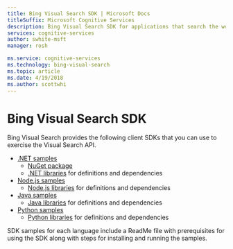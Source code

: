 ```yaml
---
title: Bing Visual Search SDK | Microsoft Docs
titleSuffix: Microsoft Cognitive Services
description: Bing Visual Search SDK for applications that search the web.
services: cognitive-services
author: swhite-msft
manager: rosh

ms.service: cognitive-services
ms.technology: bing-visual-search
ms.topic: article
ms.date: 4/19/2018
ms.author: scottwhi
---
```


# Bing Visual Search SDK

Bing Visual Search provides the following client SDKs that you can use to exercise the Visual Search API.

* [.NET samples](https://github.com/Azure-Samples/cognitive-services-dotnet-sdk-samples/tree/master/BingSearchv7)
    * [NuGet package](https://www.nuget.org/packages/Microsoft.Azure.CognitiveServices.Search.VisualSearch/1.2.0)
    * [.NET libraries](https://github.com/Azure/azure-sdk-for-net/tree/psSdkJson6/src/SDKs/CognitiveServices/dataPlane/Search/BingVisualSearch) for definitions and dependencies
* [Node.js samples](https://github.com/Azure-Samples/cognitive-services-node-sdk-samples) 
    * [Node.js libraries](https://github.com/Azure/azure-sdk-for-node/tree/master/lib/services/imageSearch) for definitions and dependencies
* [Java samples](https://github.com/Azure-Samples/cognitive-services-java-sdk-samples) 
    * [Java libraries](https://github.com/Azure/azure-sdk-for-java/tree/master/cognitiveservices/azure-imagesearch) for definitions and dependencies
* [Python samples](https://github.com/Azure-Samples/cognitive-services-python-sdk-samples) 
    * [Python libraries](https://github.com/Azure/azure-sdk-for-python/tree/master/azure-cognitiveservices-search-imagesearch) for definitions and dependencies

SDK samples for each language include a ReadMe file with prerequisites for using the SDK along with steps for installing and running the samples.
